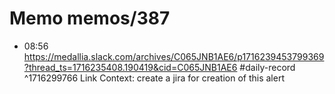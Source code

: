 # Memo memos/387
- 08:56 https://medallia.slack.com/archives/C065JNB1AE6/p1716239453799369?thread_ts=1716235408.190419&cid=C065JNB1AE6 #daily-record ^1716299766
Link Context:
create a jira for creation of this alert